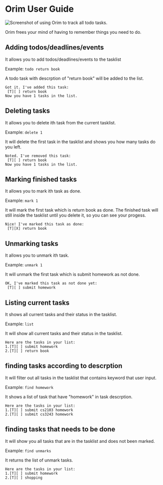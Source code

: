 # Orim User Guide

![Screenshot of using Orim to track all todo tasks.](/Ui.png)

Orim frees your mind of having to remember things you need to do.

## Adding todos/deadlines/events

It allows you to add todos/deadlines/events to the tasklist

Example: `todo return book`

A todo task with descrption of "return book" will be added to the list.

```
Got it. I've added this task:
 [T][ ] return book
Now you have 1 tasks in the list.
```

## Deleting tasks

It allows you to delete ith task from the current tasklist.

Example: `delete 1`

It will delete the first task in the tasklist and shows you how many tasks do you left.

```
Noted. I've removed this task:
 [T][ ] return book
Now you have 1 tasks in the list.
```

## Marking finished tasks

It allows you to mark ith task as done.

Example: `mark 1`

It will mark the first task which is return book as done. The finished task will still inside the tasklist until you delete it, so you can see your progess.

```
Nice! I've marked this task as done:
 [T][X] return book
```

## Unmarking tasks

It allows you to unmark ith task.

Example: `unmark 1`

It will unmark the first task which is submit homework as not done.

```
OK, I've marked this task as not done yet:
 [T][ ] submit homework
```

## Listing current tasks

It shows all current tasks and their status in the tasklist.

Example: `list`

It will show all current tasks and their status in the tasklist.

```
Here are the tasks in your list:
1.[T][ ] submit homework
2.[T][ ] return book
```

## finding tasks according to descrption

It will filter out all tasks in the tasklist that contains keyword that user input.

Example: `find homework`

It shows a list of task that have "homework" in task descrption.

```
Here are the tasks in your list:
1.[T][ ] submit cs2103 homework
2.[T][ ] submit cs3243 homework
```

## finding tasks that needs to be done

It will show you all tasks that are in the tasklist and does not been marked.

Example: `find unmarks`

It returns the list of unmark tasks.

```
Here are the tasks in your list:
1.[T][ ] submit homework
2.[T][ ] shopping
```